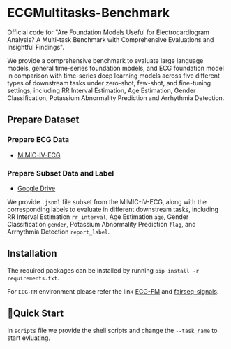 # ECGMultitasks-Benchmark
Official code for "Are Foundation Models Useful for Electrocardiogram Analysis? A Multi-task Benchmark with Comprehensive Evaluations and Insightful Findings". 

We provide a comprehensive benchmark to evaluate large language models, general time-series foundation models, and ECG foundation model in comparison with time-series deep learning models across five different types of downstream tasks under zero-shot, few-shot, and fine-tuning settings, including RR Interval Estimation, Age Estimation, Gender Classification, Potassium Abnormality Prediction and Arrhythmia Detection.

## Prepare Dataset
### Prepare ECG Data
* [MIMIC-IV-ECG](https://physionet.org/content/mimic-iv-ecg/1.0/)
### Prepare Subset Data and Label
* [Google Drive](https://drive.google.com/drive/folders/1IkHkwa0HUbxmieBHMPd-VRdYQJbKLm3P?usp=share_link)
  
We provide `.jsonl` file subset from the MIMIC-IV-ECG, along with the corresponding labels to evaluate in different downstream tasks, including RR Interval Estimation `rr_interval`, Age Estimation `age`, Gender Classification `gender`, Potassium Abnormality Prediction `flag`, and Arrhythmia Detection `report_label`.

## Installation
The required packages can be installed by running `pip install -r requirements.txt`.

For `ECG-FM` environment please refer the link [ECG-FM](https://github.com/bowang-lab/ECG-FM) and [fairseq-signals](https://github.com/Jwoo5/fairseq-signals).

## 🚀Quick Start
In `scripts` file we provide the shell scripts and change the `--task_name` to start evluating.
